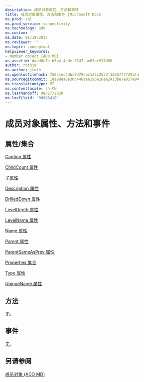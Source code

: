 ```yaml
---
description: 成员对象属性、方法和事件
title: 成员对象属性、方法和事件 |Microsoft Docs
ms.prod: sql
ms.prod_service: connectivity
ms.technology: ado
ms.custom: ''
ms.date: 01/19/2017
ms.reviewer: ''
ms.topic: conceptual
helpviewer_keywords:
- Member object [ADO MD]
ms.assetid: dadd6e7e-b5b4-4ede-8747-ae67ec917d90
author: rothja
ms.author: jroth
ms.openlocfilehash: 752c1ec4dbc8d78cbc123c2553f36557f7729afa
ms.sourcegitcommit: 18a98ea6a30d448aa6195e10ea2413be7e837e94
ms.translationtype: MT
ms.contentlocale: zh-CN
ms.lasthandoff: 08/27/2020
ms.locfileid: "88986418"
---
```

# <a name="member-object-properties-methods-and-events"></a>成员对象属性、方法和事件
## <a name="propertiescollections"></a>属性/集合  
 [Caption 属性](./caption-property-ado-md.md)  
  
 [ChildCount 属性](./childcount-property-ado-md.md)  
  
 [子属性](./children-property-ado-md.md)  
  
 [Description 属性](./description-property-ado-md.md)  
  
 [DrilledDown 属性](./drilleddown-property-ado-md.md)  
  
 [LevelDepth 属性](./leveldepth-property-ado-md.md)  
  
 [LevelName 属性](./levelname-property-ado-md.md)  
  
 [Name 属性](./name-property-ado-md.md)  
  
 [Parent 属性](./parent-property-ado-md.md)  
  
 [ParentSameAsPrev 属性](./parentsameasprev-property-ado-md.md)  
  
 [Properties 集合](../ado-api/properties-collection-ado.md)  
  
 [Type 属性](./type-property-ado-md.md)  
  
 [UniqueName 属性](./uniquename-property-ado-md.md)  
  
## <a name="methods"></a>方法  
 无。  
  
## <a name="events"></a>事件  
 无。  
  
## <a name="see-also"></a>另请参阅  
 [成员对象 (ADO MD)](./member-object-ado-md.md)